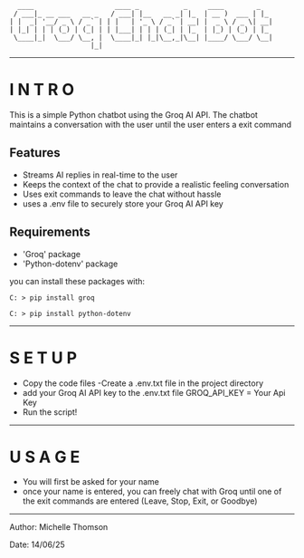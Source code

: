 ```
  ____                    ____ _           _     ____        _   
 / ___|_ __ ___   __ _   / ___| |__   __ _| |_  | __ )  ___ | |_ 
| |  _| '__/ _ \ / _` | | |   | '_ \ / _` | __| |  _ \ / _ \| __|
| |_| | | | (_) | (_| | | |___| | | | (_| | |_  | |_) | (_) | |_ 
 \____|_|  \___/ \__, |  \____|_| |_|\__,_|\__| |____/ \___/ \__|
                    |_|                                          
```
-----------------------------------
# I N T R O

This is a simple Python chatbot using the Groq AI API.
The chatbot maintains a conversation with the user until the user enters a exit command

## Features

- Streams AI replies in real-time to the user
- Keeps the context of the chat to provide a realistic feeling conversation
- Uses exit commands to leave the chat without hassle
- uses a .env file to securely store your Groq AI API key

## Requirements

- 'Groq' package
- 'Python-dotenv' package

you can install these packages with:

`C: > pip install groq`

`C: > pip install python-dotenv`

-----------------------------------
# S E T U P

- Copy the code files
-Create a .env.txt file in the project directory
- add your Groq AI API key to the .env.txt file
           GROQ_API_KEY = Your Api Key
- Run the script!

-----------------------------------
# U S A G E
 
- You will first be asked for your name
- once your name is entered, you can freely chat with Groq until one of the exit commands are entered (Leave, Stop, Exit, or Goodbye)

-----------------------------------
Author: Michelle Thomson

Date: 14/06/25


